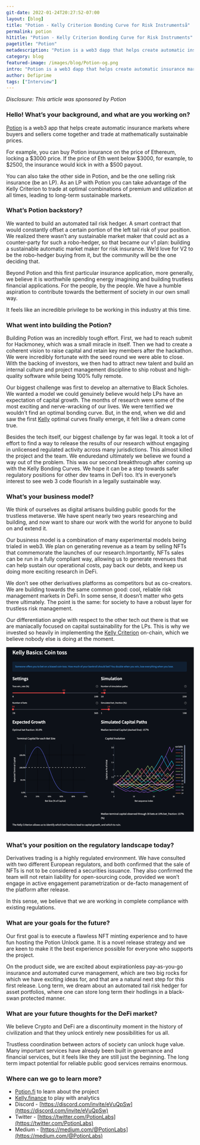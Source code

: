 ```yaml
---
git-date: 2022-01-24T20:27:52-07:00
layout: [blog]
title: "Potion - Kelly Criterion Bonding Curve for Risk Instrumentså"
permalink: potion
h1title: "Potion - Kelly Criterion Bonding Curve for Risk Instruments"
pagetitle: "Potion"
metadescription: "Potion is a web3 dapp that helps create automatic insurance markets where buyers and sellers come together and trade at mathematically sustainable prices"
category: blog
featured-image: /images/blog/Potion-og.png
intro: "Potion is a web3 dapp that helps create automatic insurance markets where buyers and sellers come together and trade at mathematically sustainable prices"
author: Defiprime
tags: ["Interview"]
---
```


_Disclosure: This article was sponsored by Potion_

### Hello! What’s your background, and what are you working on?

[Potion](https://potion.fi/) is a web3 app that helps create automatic insurance markets where buyers and sellers come together and trade at mathematically sustainable prices.

For example, you can buy Potion insurance on the price of Ethereum, locking a $3000 price. If the price of Eth went below $3000, for example, to $2500, the insurance would kick in with a $500 payout.

You can also take the other side in Potion, and be the one selling risk insurance (be an LP). As an LP with Potion you can take advantage of the Kelly Criterion to trade at optimal combinations of premium and utilization at all times, leading to long-term sustainable markets.

### What’s Potion backstory?

We wanted to build an automated tail risk hedger. A smart contract that would constantly offset a certain portion of the left tail risk of your position. We realized there wasn’t any sustainable market maker that could act as a counter-party for such a robo-hedger, so that became our v1 plan: building a sustainable automatic market maker for risk insurance. We’d love for V2 to be the robo-hedger buying from it, but the community will be the one deciding that.

Beyond Potion and this first particular insurance application, more generally, we believe it is worthwhile spending energy imagining and building trustless financial applications. For the people, by the people. We have a humble aspiration to contribute towards the betterment of society in our own small way.

It feels like an incredible privilege to be working in this industry at this time.

### What went into building the Potion?

Building Potion was an incredibly tough effort. First, we had to reach submit for Hackmoney, which was a small miracle in itself. Then we had to create a coherent vision to raise capital and retain key members after the hackathon. We were incredibly fortunate with the seed round we were able to close. With the backing of investors, we then had to attract new talent and build an internal culture and project management discipline to ship robust and high-quality software while being 100% fully remote.

Our biggest challenge was first to develop an alternative to Black Scholes. We wanted a model we could genuinely believe would help LPs have an expectation of capital growth. The months of research were some of the most exciting and nerve-wracking of our lives. We were terrified we wouldn’t find an optimal bonding curve. But, in the end, when we did and saw the first [Kelly](https://kelly.finance/) optimal curves finally emerge, it felt like a dream come true.

Besides the tech itself, our biggest challenge by far was legal. It took a lot of effort to find a way to release the results of our research without engaging in unlicensed regulated activity across many jurisdictions. This almost killed the project and the team. We enduredand ultimately we believe we found a way out of the problem. This was our second breakthrough after coming up with the Kelly Bonding Curves. We hope it can be a step towards safer regulatory positions for other dev teams in DeFi too. It’s in everyone’s interest to see web 3 code flourish in a legally sustainable way.

### What’s your business model?

We think of ourselves as digital artisans building public goods for the trustless metaverse. We have spent nearly two years researching and building, and now want to share our work with the world for anyone to build on and extend it.

Our business model is a combination of many experimental models being trialed in web3. We plan on generating revenue as a team by selling NFTs that commemorate the launches of our research.Importantly, NFTs sales can be run in a fully compliant way, allowing us to generate revenues that can help sustain our operational costs, pay back our debts, and keep us doing more exciting research in DeFi.

We don’t see other derivatives platforms as competitors but as co-creators. We are building towards the same common good: cool, reliable risk management markets in DeFi. In some sense, it doesn’t matter who gets there ultimately. The point is the same: for society to have a robust layer for trustless risk management.

Our differentiation angle with respect to the other tech out there is that we are maniacally focused on capital sustainability for the LPs. This is why we invested so heavily in implementing the [Kelly Criterion](https://academy.kelly.finance/) on-chain, which we believe nobody else is doing at the moment.

![](/images/blog/KellyCriterionforOptionPricing.png)

### What’s your position on the regulatory landscape today?

Derivatives trading is a highly regulated environment. We have consulted with two different European regulators, and both confirmed that the sale of NFTs is not to be considered a securities issuance. They also confirmed the team will not retain liability for open-sourcing code, provided we won’t engage in active engagement parametrization or de-facto management of the platform after release.

In this sense, we believe that we are working in complete compliance with existing regulations.

### What are your goals for the future?

Our first goal is to execute a flawless NFT minting experience and to have fun hosting the Potion Unlock game. It is a novel release strategy and we are keen to make it the best experience possible for everyone who supports the project.

On the product side, we are excited about expirationless pay-as-you-go insurance and automated curve management, which are two big rocks for which we have exciting ideas for, and that are a natural next step for this first release. Long term, we dream about an automated tail risk hedger for asset portfolios, where one can store long term their hodlings in a black-swan protected manner.

### What are your future thoughts for the DeFi market?

We believe Crypto and DeFi are a discontinuity moment in the history of civilization and that they unlock entirely new possibilities for us all.

Trustless coordination between actors of society can unlock huge value. Many important services have already been built in governance and financial services, but it feels like they are still just the beginning. The long term impact potential for reliable public good services remains enormous.

### Where can we go to learn more?

- [Potion.fi](https://potion.fi/) to learn about the project
- [Kelly.finance](https://kelly.finance/) to play with analytics
- Discord - [https://discord.com/invite/eVuQpSw](https://discord.com/invite/eVuQpSw)
- Twitter - [https://twitter.com/PotionLabs](https://twitter.com/PotionLabs)
- Medium - [https://medium.com/@PotionLabs](https://medium.com/@PotionLabs)
